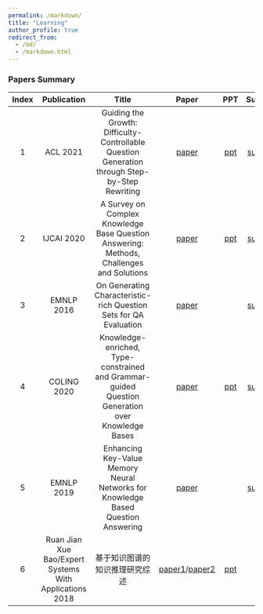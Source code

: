 ```yaml
---
permalink: /markdown/
title: "Learning"
author_profile: true
redirect_from: 
  - /md/
  - /markdown.html
---
```



### Papers Summary

| Index | Publication   | Title                                                                                         | Paper | PPT  |Summary|
| :------:| :------:        | :------------------------------------------------------------:                                  | :------:|:------:|:------: |     
| 1     | ACL 2021      | Guiding the Growth: Difficulty-Controllable Question Generation through Step-by-Step Rewriting| [paper](http://zhiqiang11.github.io/files/guiding_paper.pdf)|  [ppt](http://zhiqiang11.github.io/files/guiding_ppt.pdf)| [summary](http://zhiqiang11.github.io/files/guiding_summary.pdf)|
| 2     | IJCAI 2020      |A Survey on Complex Knowledge Base Question Answering: Methods, Challenges and Solutions| [paper](http://zhiqiang11.github.io/files/Complex_KBQA_survey.pdf)|  [ppt](http://zhiqiang11.github.io/files/Complex_KBQA_Survey_ppt.pdf)| [summary](http://zhiqiang11.github.io/files/complex_survey_summery.pdf)|
| 3     | EMNLP 2016      |On Generating Characteristic-rich Question Sets for QA Evaluation| [paper](http://zhiqiang11.github.io/files/Generating.pdf)|  | [summary](http://zhiqiang11.github.io/files/Characteristic_summery.pdf)|
| 4     | COLING 2020      |Knowledge-enriched, Type-constrained and Grammar-guided Question Generation over Knowledge Bases| [paper](http://zhiqiang11.github.io/files/Knowledge-enriched.pdf)|[ppt](http://zhiqiang11.github.io/files/Knowledge-enriched-ppt.pdf)  | [summary](http://zhiqiang11.github.io/files/Knowledge-enriched_summery.pdf)|
| 5     | EMNLP 2019      |Enhancing Key-Value Memory Neural Networks for Knowledge Based Question Answering| [paper](http://zhiqiang11.github.io/files/Enhancing.pdf)| | [summary](http://zhiqiang11.github.io/files/Enhancing_summery.pdf)|
| 6     | Ruan Jian Xue Bao/Expert Systems With Applications 2018      |基于知识图谱的知识推理研究综述| [paper1](http://zhiqiang11.github.io/files/resoning_survey_1.pdf)/[paper2](http://zhiqiang11.github.io/files/resoning_survey_2.pdf)|[ppt](http://zhiqiang11.github.io/files/resoning_ppt.pdf)  | 
